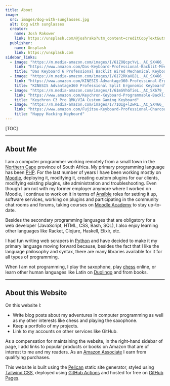 ```yaml
---
title: About
image:
  src: images/dog-with-sunglasses.jpg
  alt: Dog with sunglasses
  creator:
    name: Josh Rakower
    link: https://unsplash.com/@joshrako?utm_content=creditCopyText&utm_medium=referral&utm_source=unsplash
  publisher:
    name: Unsplash
    link: https://unsplash.com
sidebar_links:
  - image: "https://m.media-amazon.com/images/I/61ZOQcpcYvL._AC_SX466_.jpg"
    link: "https://www.amazon.com/Das-Keyboard-Professional-Backlit-Mechanical/dp/B0BF62THHK/ref=sr_1_3?crid=3KUQHVQP5U32Q&amp;keywords=das%252Bkeyboard%252B6%252Bprofessional&amp;qid=1698446736&amp;sprefix=das%252Bkeyboard%252Caps%252C375&amp;sr=8-3&amp;th=1&_encoding=UTF8&tag=geoffreyvanwy-20&linkCode=ur2&linkId=c7b45cd1add0f1f7e05759f1217478ae&camp=1789&creative=9325"
    title: "Das Keyboard 6 Professional Backlit Wired Mechanical Keyboard"
  - image: "https://m.media-amazon.com/images/I/6172RKaHBJL._AC_SX466_.jpg"
    link: "https://www.amazon.com/KINESIS-Advantage360-Professional-Ergonomic-Keyboard/dp/B0BCHMGZMD/ref=sr_1_3?crid=384TK6JDPT5O8&amp;keywords=kinesis%252Bkeyboard&amp;qid=1698446971&amp;sprefix=kinesis%252Bkeyboard%252Caps%252C366&amp;sr=8-3&amp;th=1&_encoding=UTF8&tag=geoffreyvanwy-20&linkCode=ur2&linkId=d7167ddb52bf6cd8652d3b90a7846b52&camp=1789&creative=9325"
    title: "KINESIS Advantage360 Professional Split Ergonomic Keyboard"
  - image: "https://m.media-amazon.com/images/I/61mGVhGTieL._AC_SX679_.jpg"
    link: "https://www.amazon.com/Keychron-Keyboard-Programmable-Backlight-Mechanical/dp/B0CBWJ9SKX/ref=sr_1_3?crid=2JATXNMGU4SWV&amp;keywords=keychron%252Bkeyboard&amp;qid=1698447119&amp;sprefix=keychronkeyboard%252Caps%252C366&amp;sr=8-3&amp;th=1&_encoding=UTF8&tag=geoffreyvanwy-20&linkCode=ur2&linkId=8e980dc6136b07e52a1fc875c6ce3a6a&camp=1789&creative=9325"
    title: "Keychron C3 Pro QMK/VIA Custom Gaming Keyboard"
  - image: "https://m.media-amazon.com/images/I/71QIg+l2wRL._AC_SX466_.jpg"
    link: "https://www.amazon.com/Fujitsu-Keyboard-Professional-Charcoal-CG01000-297201/dp/B083NFF9M1/ref=sr_1_3?crid=2NBBZQBKOU0XR&amp;keywords=happy%252Bhacking%252Bkeyboard&amp;qid=1698447310&amp;sprefix=happy%252Bhackingkeyboard%252Caps%252C357&amp;sr=8-3&amp;th=1&_encoding=UTF8&tag=geoffreyvanwy-20&linkCode=ur2&linkId=d77c7f92f8d907fdfbc9b75acbb9abfd&camp=1789&creative=9325"
    title: "Happy Hacking Keyboard"
---
```


[TOC]

---

## About Me

I am a computer programmer working remotely from a small town in the
[Northern Cape][nc] province of South Africa. My primary programming language has
been [PHP][php]. For the last number of years I have been working mostly on
[Moodle][m], deploying it, modifying it, creating custom plugins for our clients,
modifying existing plugins, site administration and troubleshooting. Even though
I am not with my former employer anymore where I worked on Moodle, I continue to
work on it in terms of [Ansible][a] roles for setting it up, software services,
working on plugins and participating in the community chat rooms and forums,
taking courses on [Moodle Academy][ma] to stay up-to-date.

Besides the secondary programming languages that are obligatory for a web
developer (JavaScript, HTML, CSS, Bash, SQL), I also enjoy learning other
languages like Racket, Clojure, Haskell, Elixir, etc.

I had fun writing web scrapers in [Python][py] and have decided to make it my primary
language moving forward because, besides the fact that I like the language
philosophy and syntax, there are many libraries available for it for all types
of programming.

When I am not programming, I play the saxophone, play [chess][c] online, or learn
other human languages like Latin on [Duolingo][duo] and from books.

---

## About this Website

On this website I:

* Write blog posts about my adventures in computer programming as well as my
  other interests like chess and playing the saxophone.
* Keep a portfolio of my projects.
* Link to my accounts on other services like GitHub.

As a compensation for maintaining the website, in the right-hand sidebar of
page, I add links to popular products or books on Amazon that are of interest to
me and my readers. As an [Amazon Associate][aa] I earn from qualifying purchases.

This website is built using the [Pelican][pel] static site generator, styled
using [Tailwind CSS][tw], deployed using [GitHub Actions][ga] and hosted for
free on [GitHub Pages][gp].

[a]: https://docs.ansible.com/ansible/
[aa]: https://affiliate-program.amazon.com/
[c]: https://chess.com/
[duo]: https://duolingo.com/
[ga]: https://github.com/features/actions/
[gp]: https://pages.github.com/
[m]: https://moodle.org/
[ma]: https://moodle.academy/
[nc]: https://en.wikipedia.org/wiki/Northern_Cape/
[pel]: https://getpelican.com/
[php]: https://php.net/
[py]: https://python.org/
[tw]: https://tailwindcss.com/